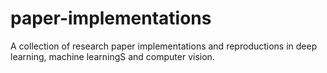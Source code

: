 # paper-implementations

A collection of research paper implementations and reproductions in deep learning, machine learningS and computer vision.